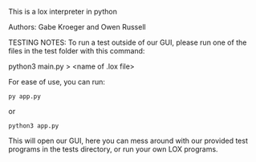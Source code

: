 This is a lox interpreter in python

Authors: Gabe Kroeger and Owen Russell

TESTING NOTES:
To run a test outside of our GUI, please run one of the files in the test folder with this command:

python3 main.py > <name of .lox file>

For ease of use, you can run:

    py app.py

or

    python3 app.py

This will open our GUI, here you can mess around with our provided test programs in the tests directory, or run your own LOX programs.
